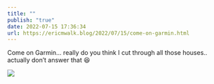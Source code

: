 ```yaml
---
title: ""
publish: "true"
date: 2022-07-15 17:36:34
url: https://ericmwalk.blog/2022/07/15/come-on-garmin.html
---
```


Come on Garmin… really do you think I cut through all those houses.. actually don’t answer that 😆

![](https://ericmwalk.blog/uploads/2022/55bdf0c35c.jpg)